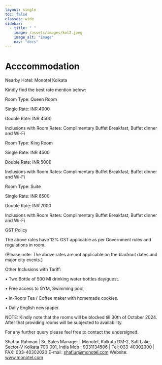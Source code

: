 ```yaml
---
layout: single
toc: false
classes: wide
sidebar:  
  - title: " "   
    image: /assets/images/kol2.jpeg
    image_alt: "image"
    nav: "docs"
---
```


# Acccommodation

Nearby Hotel: Monotel Kolkata

Kindly find the best rate mention below:


Room Type: Queen Room

Single Rate: INR 4000

Double Rate: INR 4500

Inclusions with Room Rates: Complimentary Buffet Breakfast, Buffet dinner and Wi-Fi



Room Type: King Room

Single Rate: INR 4500

Double Rate: INR 5000

Inclusions with Room Rates: Complimentary Buffet Breakfast, Buffet dinner and Wi-Fi




Room Type: Suite

Single Rate: INR 6500

Double Rate: INR 7000

Inclusions with Room Rates: Complimentary Buffet Breakfast, Buffet dinner and Wi-Fi


 

GST Policy

The above rates have 12% GST applicable as per Government rules and regulations in room. 

(Please note: The above rates are not applicable on the blackout dates and major city events.)

 

Other Inclusions with Tariff:

•         Two Bottle of 500 Ml  drinking water bottles day/guest.

•         Free access to GYM, Swimming pool,

•         In-Room Tea / Coffee maker with homemade cookies.

•         Daily English newspaper. 

 

 

NOTE: Kindly note that the rooms will be blocked till 30th of October 2024. After that providing rooms will be subjected to availability.

 

For any further query please feel free to contact the undersigned.

Shafiur Rahman | Sr. Sales Manager | Monotel, Kolkata 
DM-2, Salt Lake, Sector-V
Kolkata 700 091, India
Mob : 9331134506 | Tel: 033-40302000 | FAX: 033-40302020
E-mail: shafiur@monotel.com Website: www.monotel.com
